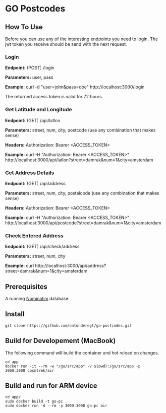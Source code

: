 # GO Postcodes

## How To Use
Before you can use any of the interesting endpoints you need to login. The jwt token you receive should be send with the next request. 

### Login
**Endpoint:** (POST) /login

**Parameters:** user, pass

**Example:** curl -d "user=john&pass=doe" http://localhost:3000/login

The returned access token is valid for 72 hours.

### Get Latitude and Longitude
**Endpoint:** (GET) /api/latlon

**Parameters:** street, num, city, postcode (use any combination that makes sense)

**Headers:** Authorization: Bearer \<ACCESS_TOKEN\>

**Example:** curl -H "Authorization: Bearer \<ACCESS_TOKEN\>" http://localhost:3000/api/latlon?street=damrak&num=1&city=amsterdam

### Get Address Details
**Endpoint:** (GET) /api/address

**Parameters:** street, num, city, postalcode (use any combination that makes sense)

**Headers:** Authorization: Bearer \<ACCESS_TOKEN\>

**Example:** curl -H "Authorization: Bearer \<ACCESS_TOKEN\>" http://localhost:3000/api/postcode?street=damrak&num=1&city=amsterdam

### Check Entered Address
**Endpoint:** (GET) /api/check/address

**Parameters:** street, num, city

**Example:** curl http://localhost:3000/api/address?street=damrak&num=1&city=amsterdam

## Prerequisites
A running [Nominatim](https://nominatim.openstreetmap.org/ui/search.html) database

## Install
```
git clone https://github.com/antonderegt/go-postcodes.git
```

## Build for Developement (MacBook)
The following command will build the container and hot reload on changes.
```
cd app
docker run -it --rm -w "/go/src/app" -v $(pwd):/go/src/app -p 3000:3000 cosmtrek/air
```

## Build and run for ARM device
```
cd app/
sudo docker build -t go-pc .
sudo docker run -d --rm -p 3000:3000 go-pc air
```
